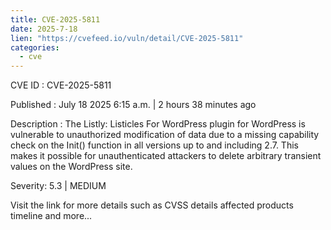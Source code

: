 ```yaml
--- 
title: CVE-2025-5811
date: 2025-7-18
lien: "https://cvefeed.io/vuln/detail/CVE-2025-5811"
categories:
  - cve
---
```


CVE ID : CVE-2025-5811

Published :  July 18
2025
6:15 a.m. | 2 hours
38 minutes ago

Description : The Listly: Listicles For WordPress plugin for WordPress is vulnerable to unauthorized modification of data due to a missing capability check on the Init() function in all versions up to
and including
2.7. This makes it possible for unauthenticated attackers to delete arbitrary transient values on the WordPress site.

Severity: 5.3 | MEDIUM

Visit the link for more details
such as CVSS details
affected products
timeline
and more...
